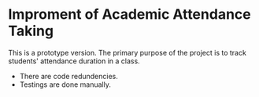 # Improment of Academic Attendance Taking
This is a prototype version. The primary purpose of the project is to track students' attendance duration in a class. 

* There are code redundencies.
* Testings are done manually.

